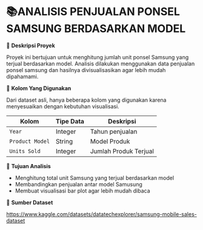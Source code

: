 # 📚ANALISIS PENJUALAN PONSEL SAMSUNG BERDASARKAN MODEL

📝 **Deskripsi Proyek**

Proyek ini bertujuan untuk menghitung jumlah unit ponsel Samsung yang terjual berdasarkan model. Analisis dilakukan menggunakan data penjualan ponsel samsung dan hasilnya divisualisasikan agar lebih mudah dipahamami.

📝 **Kolom Yang Digunakan**

Dari dataset asli, hanya beberapa kolom yang digunakan karena menyesuaikan dengan kebutuhan visualisasi.

| Kolom         		 | Tipe Data | Deskripsi             |
| -------------------| --------- | ----------------------|
| `Year` 						 | Integer   | Tahun penjualan       |
| `Product Model`    | String    | Model Produk          |
| `Units Sold`       | Integer   | Jumlah Produk Terjual |

📝 **Tujuan Analisis**

- Menghitung total unit Samsung yang terjual berdasarkan model
- Membandingkan penjualan antar model Samusung
- Membuat visualisasi bar plot agar lebih mudah dibaca

📝 **Sumber Dataset**

https://www.kaggle.com/datasets/datatechexplorer/samsung-mobile-sales-dataset
